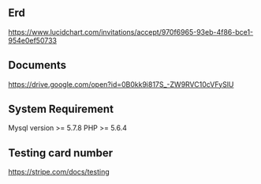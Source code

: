 Erd
--------
https://www.lucidchart.com/invitations/accept/970f6965-93eb-4f86-bce1-954e0ef50733

Documents
---------

https://drive.google.com/open?id=0B0kk9i817S_-ZW9RVC10cVFySlU



System Requirement
------------------

Mysql version >= 5.7.8
PHP >= 5.6.4


Testing card number
-------------------

https://stripe.com/docs/testing